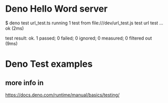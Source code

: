 # Deno Hello Word server 

$ deno test url_test.ts
running 1 test from file:///dev/url_test.js
test url test ... ok (2ms)

test result: ok. 1 passed; 0 failed; 0 ignored; 0 measured; 0 filtered out (9ms)

# Deno Test examples
## more info in 
https://docs.deno.com/runtime/manual/basics/testing/
